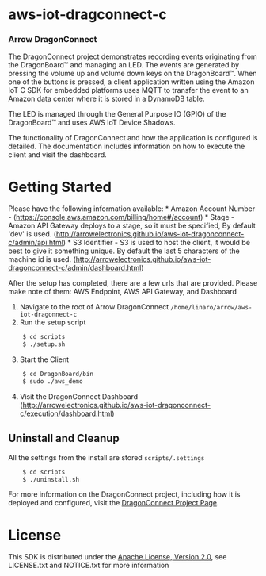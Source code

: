 # aws-iot-dragconnect-c

### Arrow DragonConnect

The DragonConnect project demonstrates recording events originating from the
DragonBoard&trade; and managing an LED.  The events are generated by pressing
the volume up and volume down keys on the DragonBoard&trade;.  When one of the
buttons is pressed, a client application written using the Amazon IoT C SDK
for embedded platforms uses MQTT to transfer the event to an Amazon data
center where it is stored in a DynamoDB table.

The LED is managed through the General Purpose IO (GPIO) of the
DragonBoard&trade; and uses AWS IoT Device Shadows.

The functionality of DragonConnect and how the application is configured is
detailed.  The documentation includes information on how to execute the client
and visit the dashboard.

# Getting Started
Please have the following information available:
    * Amazon Account Number - (https://console.aws.amazon.com/billing/home#/account)
    * Stage - Amazon API Gateway deploys to a stage, so it must be specified, By default 'dev' is used. (http://arrowelectronics.github.io/aws-iot-dragonconnect-c/admin/api.html)
    * S3 Identifier - S3 is used to host the client, it would be best to give it something unique. By default the last 5 characters of the machine id is used. (http://arrowelectronics.github.io/aws-iot-dragonconnect-c/admin/dashboard.html)

After the setup has completed, there are a few urls that are provided. Please make note of them: AWS Endpoint, AWS API Gateway, and Dashboard

1. Navigate to the root of Arrow DragonConnect `/home/linaro/arrow/aws-iot-dragonnect-c`
2. Run the setup script
```sh
    $ cd scripts
    $ ./setup.sh
```
3. Start the Client
```sh
    $ cd DragonBoard/bin
    $ sudo ./aws_demo
```
4. Visit the DragonConnect Dashboard (http://arrowelectronics.github.io/aws-iot-dragonconnect-c/execution/dashboard.html)

## Uninstall and Cleanup

All the settings from the install are stored `scripts/.settings`
```sh
    $ cd scripts
    $ ./uninstall.sh 
```

For more information on the DragonConnect project, including how it is
deployed and configured, visit the
<a href="https://arrowelectronics.github.io/aws-iot-dragonconnect-c" target="_blank">DragonConnect Project Page</a>.

# License
This SDK is distributed under the
[Apache License, Version 2.0](http://www.apache.org/licenses/LICENSE-2.0),
see LICENSE.txt and NOTICE.txt for more information
